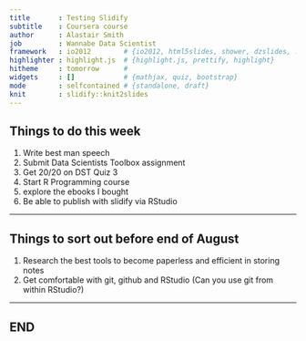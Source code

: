 ```yaml
---
title       : Testing Slidify
subtitle    : Coursera course
author      : Alastair Smith
job         : Wannabe Data Scientist
framework   : io2012        # {io2012, html5slides, shower, dzslides, ...}
highlighter : highlight.js  # {highlight.js, prettify, highlight}
hitheme     : tomorrow      # 
widgets     : []            # {mathjax, quiz, bootstrap}
mode        : selfcontained # {standalone, draft}
knit        : slidify::knit2slides
---
```


## Things to do this week


1. Write best man speech
2. Submit Data Scientists Toolbox assignment
3. Get 20/20 on DST Quiz 3
4. Start R Programming course
5. explore the ebooks I bought
6. Be able to publish with slidify via RStudio

---

## Things to sort out before end of August


1. Research the best tools to become paperless and efficient in storing notes
2. Get comfortable with git, github and RStudio (Can you use git from within RStudio?)

---

## END


